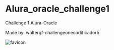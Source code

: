 # Alura_oracle_challenge1
Challenge 1 Alura-Oracle

Made by: walterqf-challengeonecodificador5



![favicon](https://user-images.githubusercontent.com/5200299/236662240-2936dc8f-6d16-476e-ae66-97d5e9e4178b.png)
